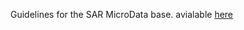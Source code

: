 Guidelines for the SAR MicroData base. avialable [here](https://worldbank.github.io/SARMD_guidelines/) 
